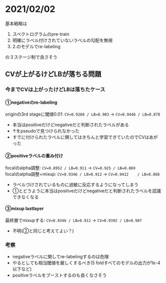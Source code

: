 # 2021/02/02

基本戦略は
1. スペクトログラムのpre-train
2. 明確にラベル付けされていないラベルの勾配を無視
3. 2.のモデルでre-labeling

の３ステージ制で良さそう


## CVが上がるけどLBが落ちる問題

### 今までCVは上がったけどLBは落ちたケース

#### ①negativeのre-labeling
originの3rd stageに閾値0.01: `CV=0.9260 / LB=0.903` → `CV=0.9446 / LB=0.878`
- 本当はpositiveだけどnegativeだと判断されたラベルがある
- ↑をpseudoで見つけられなかった
- すでに付けられたラベルに関してはきちんと学習できていたのでCVはあがった

#### ②positiveラベルの重み付け 

focalのalpha調整: `CV=0.8952 / LB=0.911` → `CV=0.925 / LB=0.869`  
focalのalpha調整+mixup: `CV=0.9346 / LB=0.912` → `CV=0.9412	/ LB=0.868	`
- ラベルづけされているものに過敏に反応するようになってしまう
- ①とどうように本当はpositiveだけどnegativeだと判断されたラベルを認識できなくなる

#### ③mixup lastlayer
最終層でmixupする: `CV=0.9346 / LB=0.912` → `CV=0.9392 / LB=0.907`
- 不明(②と同じと考えてよい？)


### 考察
- negativeラベルに関してre-labelingするのは危険
- やるとしても相当閾値を厳しくするべき(5 foldすべてのモデルの出力が1e-4以下など)
- positiveラベルをブーストするのも良くなさそう


